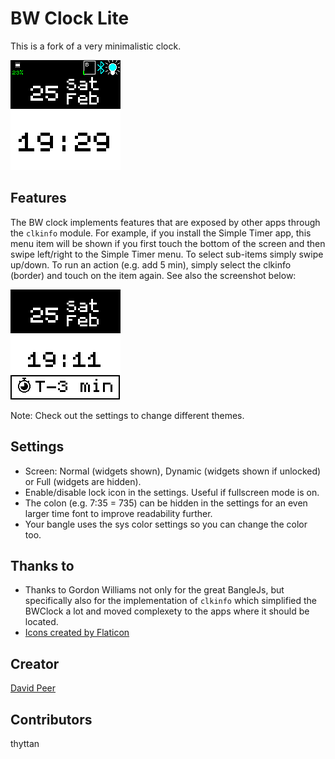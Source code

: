 # BW Clock Lite
This is a fork of a very minimalistic clock.

![](screenshot.png)

## Features
The BW clock implements features that are exposed by other apps through the `clkinfo` module.
For example, if you install the Simple Timer app, this menu item will be shown if you first
touch the bottom of the screen and then swipe left/right to the Simple Timer menu. To select
sub-items simply swipe up/down. To run an action (e.g. add 5 min), simply select the clkinfo (border) and touch on the item again. See also the screenshot below:

![](screenshot_3.png)

Note: Check out the settings to change different themes.

## Settings
- Screen: Normal (widgets shown), Dynamic (widgets shown if unlocked) or Full (widgets are hidden).
- Enable/disable lock icon in the settings. Useful if fullscreen mode is on.
- The colon (e.g. 7:35 = 735) can be hidden in the settings for an even larger time font to improve readability further.
- Your bangle uses the sys color settings so you can change the color too.

## Thanks to
- Thanks to Gordon Williams not only for the great BangleJs, but specifically also for the implementation of `clkinfo` which simplified the BWClock a lot and moved complexety to the apps where it should be located.
- <a href="https://www.flaticon.com/free-icons/" title="Icons">Icons created by Flaticon</a>

## Creator
[David Peer](https://github.com/peerdavid)

## Contributors
thyttan
